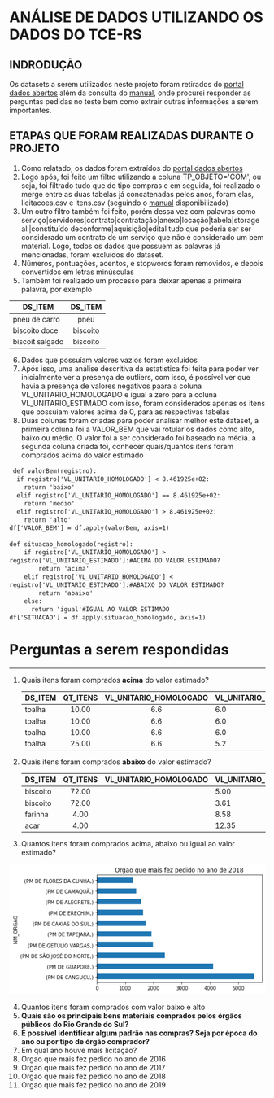 # ANÁLISE DE DADOS UTILIZANDO OS DADOS DO TCE-RS 
## INDRODUÇÃO
Os datasets a serem utilizados neste projeto foram retirados do [portal dados abertos](http://dados.tce.rs.gov.br/dataset?groups=licitacoes&q=consolidado) além da consulta do [manual](https://portalnovo.tce.rs.gov.br/repo/cex/licitacon/eValidador-licitacon-manual-layout-1.4.pdf), onde procurei responder as perguntas pedidas no teste bem como extrair outras informações a serem importantes.

## ETAPAS QUE FORAM REALIZADAS DURANTE O PROJETO
1. Como relatado, os dados foram extraídos do [portal dados abertos](http://dados.tce.rs.gov.br/dataset?groups=licitacoes&q=consolidado)
2. Logo após, foi feito um filtro utilizando a coluna TP_OBJETO='COM', ou seja, foi filtrado tudo que do tipo compras e em seguida, foi realizado o merge entre as duas tabelas já concatenadas pelos anos, foram elas, licitacoes.csv e itens.csv (seguindo o [manual](https://portalnovo.tce.rs.gov.br/repo/cex/licitacon/eValidador-licitacon-manual-layout-1.4.pdf) disponibilizado)
3. Um outro filtro também foi feito, porém dessa vez com palavras como serviço|servidores|contrato|contratação|anexo|locação|tabela|storage all|constituído deconforme|aquisição|edital tudo que poderia ser ser considerado um contrato de um serviço que não é considerado um bem material. Logo, todos os dados que possuem as palavras já mencionadas, foram excluídos do dataset. 
4. Números, pontuações, acentos, e stopwords foram removidos, e depois convertidos em letras minúsculas
5. Também foi realizado um processo para deixar apenas a primeira palavra, por exemplo

| DS_ITEM | DS_ITEM|
| ------------- |:-------------:|
| pneu de carro  |pneu     |
| biscoito doce   | biscoito|
| biscoit salgado | biscoito|  

6. Dados que possuíam valores vazios foram excluídos
7. Após isso, uma análise descritiva da estatistica foi feita para poder ver inicialmente ver a presença de outliers, com isso, é possível ver que havia a presença de valores negativos paara a coluna VL_UNITARIO_HOMOLOGADO e igual a zero para a coluna VL_UNITARIO_ESTIMADO com isso, foram considerados apenas os itens que possuiam valores acima de 0, para as respectivas tabelas
8. Duas colunas foram criadas para poder analisar melhor este dataset, a primeira coluna foi a VALOR_BEM que vai rotular os dados como alto, baixo ou médio. O valor foi a ser considerado foi baseado na média. a segunda coluna criada foi, conhecer quais/quantos itens foram comprados acima do valor estimado
```
 def valorBem(registro):
  if registro['VL_UNITARIO_HOMOLOGADO'] < 8.461925e+02:
    return 'baixo'
  elif registro['VL_UNITARIO_HOMOLOGADO'] == 8.461925e+02:
    return 'medio'
  elif registro['VL_UNITARIO_HOMOLOGADO'] > 8.461925e+02:
    return 'alto'
df['VALOR_BEM'] = df.apply(valorBem, axis=1)

def situacao_homologado(registro):
    if registro['VL_UNITARIO_HOMOLOGADO'] > registro['VL_UNITARIO_ESTIMADO']:#ACIMA DO VALOR ESTIMADO?
        return 'acima'
    elif registro['VL_UNITARIO_HOMOLOGADO'] < registro['VL_UNITARIO_ESTIMADO']:#ABAIXO DO VALOR ESTIMADO?
        return 'abaixo'
    else:
      return 'igual'#IGUAL AO VALOR ESTIMADO
df['SITUACAO'] = df.apply(situacao_homologado, axis=1)
```
# Perguntas a serem respondidas
---
1. Quais itens foram comprados **acima** do valor estimado?

	|DS_ITEM  |	QT_ITENS    |   VL_UNITARIO_HOMOLOGADO| VL_UNITARIO_ESTIMADO|SITUACAO|
	| ------------- |:-------------:|:-------------:| ------------- |:-------------:|
	|toalha	|10.00|	6.6|	6.0	|acima|
	|toalha	|10.00|	6.6|    6.0	|acima|
	|toalha	|10.00|	6.6|	6.0	|acima|
	|toalha	|25.00|	6.6|	5.2	|acima|

2. Quais itens foram comprados **abaixo** do valor estimado?

	|DS_ITEM  |	QT_ITENS    |   VL_UNITARIO_HOMOLOGADO| VL_UNITARIO_ESTIMADO|SITUACAO|
	| ------------- |:-------------:|:-------------:| ------------- |:-------------:|
	|biscoito|	72.00|	|5.00	|6.5	|abaixo|
	|biscoito|	72.00|	|3.61	|4.0	|abaixo|
	|farinha|	4.00|	|8.58	|9.0	|abaixo|
	|acar|	4.00|	|12.35	|16.5	|abaixo|
3. Quantos itens foram comprados acima, abaixo ou igual ao valor estimado?

![licitacao_ano](imagens/q10.png)

4. Quantos itens foram comprados com valor baixo e alto
5. **Quais são os principais bens materiais comprados pelos órgãos públicos do Rio Grande do Sul?**
6. **É possível identificar algum padrão nas compras? Seja por época do ano ou por tipo de órgão comprador?**
7. Em qual ano houve mais licitação?
8. Orgao que mais fez pedido no ano de 2016
9. Orgao que mais fez pedido no ano de 2017
10. Orgao que mais fez pedido no ano de 2018
11. Orgao que mais fez pedido no ano de 2019
